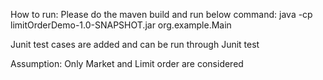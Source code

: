 
How to run:
Please do the maven build and run below command:
java -cp limitOrderDemo-1.0-SNAPSHOT.jar org.example.Main

Junit test cases are added and can be run through Junit test

Assumption:
Only Market and Limit order are considered
